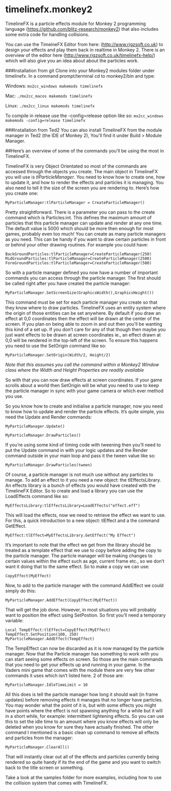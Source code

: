 # timelinefx.monkey2

TimelineFX is a particle effects module for Monkey 2 programming language (https://github.com/blitz-research/monkey2) that also includes some extra code for handling collisions.

You can use the TimeineFX Editor from here: (http://www.rigzsoft.co.uk) to design your effects and play them back in realtime in Monkey 2. There is an overview of the editor
here (http://www.rigzsoft.co.uk/timelinefx-help/) which will also give you an idea about about the particles work.

###Installation from git
Clone into your Monkey2 modules folder under timelinefx. In a command prompt/terminal cd to monkey2/bin and type:

Windows:
`mx2cc_windows makemods timelinefx`

Mac:
`./mx2cc_macos makemods timelinefx`

Linux:
`./mx2cc_linux makemods timelinefx`

To compile in release use the -config=release option like so:
`mx2cc_windows makemods -config=release timelinefx`

###Installation from Ted2
You can also install TimelineFX from the module manager in Ted2 (the IDE of Monkey 2), You'll find it under Build > Module Manager.

##Here’s an overview of some of the commands you’ll be using the most in TimelineFX.

TimelineFX is very Object Orientated so most of the commands are accessed through the objects you create. The main object in TimelineFX you will use is *tlParticleManager*. You need to know how to create one, how to update it, and how to render the effects and particles it is managing. You also need to tell it the size of the screen you are rendering to.
Here’s how you create one:

	MyParticleManager:tlParticleManager = CreateParticleManager()

Pretty straightforward. There is a parameter you can pass to the create command which is Particles:int. This defines the maximum amount of particles that this particle manager can update and render at any one time. The default value is 5000 which should be more then enough for most games, probably even too much!
You can create as many particle managers as you need. This can be handy if you want to draw certain particles in front or behind your other drawing routines. For example you could have:

	BackGroundParticles:tlParticleManager=CreateParticleManager(250)
	MidGroundParticles:tlParticleManager=CreateParticleManager(2500)
	ForeGroundParticles:tlParticleManager=CreateParticleManager(500)

So with a particle manager defined you now have a number of important commands you can access through the particle manager. The first should be called right after you have created the particle manager:

	MyParticleManager.SetScreenSize(GraphicsWidth(),GraphicsHeight())

This command must be set for each particle manager you create so that they know where to draw particles. TimelineFX uses an entity system where the origin of those entities can be set anywhere. By default if you draw an effect at 0,0 coordinates then the effect will be drawn at the center of the screen. If you plan on being able to zoom in and out then you’ll be wanting this kind of a set up. If you don’t care for any of that though then maybe you just want effects to be drawn at screen coordinates ie., an effect drawn at 0,0 will be rendered in the top-left of the screen. To ensure this happens you need to use the SetOrigin command like so:

	MyParticleManager.SetOrigin(Width/2, Height/2)

_Note that this assumes you call the command within a Monkey2 Window class where the Width and Height Properties are readily available_

So with that you can now draw effects at screen coordinates. If your game scrolls about a world then SetOrigin will be what you need to use to keep the particle manager in sync with your game camera or which ever method you use.

So you know how to create and initialise a particle manager, now you need to know how to update and render the particle effects. It’s quite simple, you need the Update and Render commands:

	MyParticleManager.Update()

	MyParticleManager.DrawParticles()

If you’re using some kind of timing code with tweening then you’ll need to put the Update command in with your logic updates and the Render command outside in your main loop and pass it the tween value like so:

	MyParticleManager.DrawParticles(tween)

Of course, a particle manager is not much use without any particles to manage. To add an effect to it you need a new object: the tlEffectsLibrary. An effects library is a bunch of effects you would have created with the TimelineFX Editor. So to create and load a library you can use the LoadEffects command like so:

	MyEffectsLibrary:tlEffectsLibrary=LoadEffects("effect.eff")

This will load the effects, now we need to retrieve the effect we want to use. For this, a quick introduction to a new object: tlEffect and a the command GetEffect.

	MyEffect:tlEffect=MyEffectsLibrary.GetEffect("My Effect")

It’s important to note that the effect we get from the library should be treated as a template effect that we use to copy before adding the copy to the particle manager. The particle manager will be making changes to certain values within the effect such as age, current frame etc., so we don’t want it doing that to the same effect. So to make a copy we can use:

	CopyEffect(MyEffect)

Now, to add to the particle manager with the command AddEffect we could simply do this:

	MyParticleManager.AddEffect(CopyEffect(MyEffect))

That will get the job done. However, in most situations you will probably want to position the effect using SetPostion. So first you’ll need a temporary variable:

	Local TempEffect:tlEffect=CopyEffect(MyEffect)
	TempEffect.SetPosition(100, 250)
	MyParticleManager.AddEffect(TempEffect)

The TempEffect can now be discarded as it is now managed by the particle manager. Now that the Particle manager has something to work with you can start seeing some effects on screen.
So those are the main commands that you need to get your effects up and running in your game. In the Vaders mini game that comes with the module there are very few other commands it uses which isn’t listed here. 2 of those are:

	MyParticleManager.IdleTimeLimit = 10

All this does is tell the particle manager how long it should wait (in frame updates) before removing effects it manages that no longer have particles. You may wonder what the point of it is, but with some effects you might have points where the effect is not spawning anything for a while but it will in a short while, for example: intermittent lightening effects. So you can use this to set the idle time to an amount where you know effects will only be deleted when you know for sure they have actually finished.
The other command I mentioned is a basic clean up command to remove all effects and particles from the manager:

	MyParticleManager.ClearAll()

That will instantly clear out all of the effects and particles currently being rendered so quite handy if its the end of the game and you want to switch back to the title screen or something.

Take a look at the samples folder for more examples, including how to use the collision system that comes with TimelineFX.